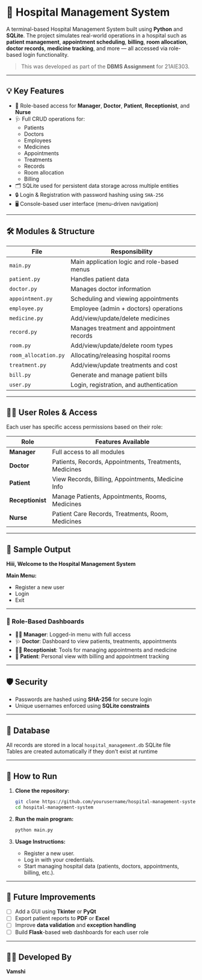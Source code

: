 # 🏥 Hospital Management System

A terminal-based Hospital Management System built using **Python** and **SQLite**. The project simulates real-world operations in a hospital such as **patient management**, **appointment scheduling**, **billing**, **room allocation**, **doctor records**, **medicine tracking**, and more — all accessed via role-based login functionality.

> This was developed as part of the **DBMS Assignment** for 21AIE303.

---

## 💡 Key Features

- 👥 Role-based access for **Manager**, **Doctor**, **Patient**, **Receptionist**, and **Nurse**
- 🩺 Full CRUD operations for:
  - Patients
  - Doctors
  - Employees
  - Medicines
  - Appointments
  - Treatments
  - Records
  - Room allocation
  - Billing
- 🗂️ SQLite used for persistent data storage across multiple entities
- 🔒 Login & Registration with password hashing using `SHA-256`
- 🖥️ Console-based user interface (menu-driven navigation)

---

## 🛠️ Modules & Structure

| File                | Responsibility                          |
|---------------------|------------------------------------------|
| `main.py`           | Main application logic and role-based menus |
| `patient.py`        | Handles patient data                     |
| `doctor.py`         | Manages doctor information               |
| `appointment.py`    | Scheduling and viewing appointments      |
| `employee.py`       | Employee (admin + doctors) operations    |
| `medicine.py`       | Add/view/update/delete medicines         |
| `record.py`         | Manages treatment and appointment records|
| `room.py`           | Add/view/update/delete room types        |
| `room_allocation.py`| Allocating/releasing hospital rooms      |
| `treatment.py`      | Add/view/update treatments and cost      |
| `bill.py`           | Generate and manage patient bills        |
| `user.py`           | Login, registration, and authentication  |

---

## 👨‍💻 User Roles & Access

Each user has specific access permissions based on their role:

| Role         | Features Available |
|--------------|--------------------|
| **Manager**  | Full access to all modules |
| **Doctor**   | Patients, Records, Appointments, Treatments, Medicines |
| **Patient**  | View Records, Billing, Appointments, Medicine Info |
| **Receptionist** | Manage Patients, Appointments, Rooms, Medicines |
| **Nurse**    | Patient Care Records, Treatments, Room, Medicines |

---

## 🧪 Sample Output

**Hiii, Welcome to the Hospital Management System**

**Main Menu:**

- Register a new user  
- Login  
- Exit  

---

### 🔐 Role-Based Dashboards

- 👨‍💼 **Manager**: Logged-in menu with full access  
- 🩺 **Doctor**: Dashboard to view patients, treatments, appointments  
- 👩‍💼 **Receptionist**: Tools for managing appointments and medicine  
- 🧾 **Patient**: Personal view with billing and appointment tracking  

---

## 🛡️ Security

- Passwords are hashed using **SHA-256** for secure login  
- Unique usernames enforced using **SQLite constraints**

---

## 💾 Database

All records are stored in a local `hospital_management.db` SQLite file  
Tables are created automatically if they don't exist at runtime

---

## 📌 How to Run

1. **Clone the repository:**
   ```bash
   git clone https://github.com/yourusername/hospital-management-system.git
   cd hospital-management-system
   ```

2. **Run the main program:**
   ```bash
   python main.py
   ```

3. **Usage Instructions:**
   - Register a new user.
   - Log in with your credentials.
   - Start managing hospital data (patients, doctors, appointments, billing, etc.).

---

## 🎯 Future Improvements

- [ ] Add a GUI using **Tkinter** or **PyQt**
- [ ] Export patient reports to **PDF** or **Excel**
- [ ] Improve **data validation** and **exception handling**
- [ ] Build **Flask**-based web dashboards for each user role

---

## 🧑‍💻 Developed By

**Vamshi**
